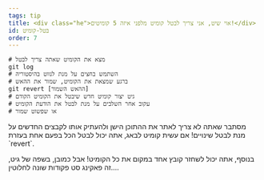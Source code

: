 ```yaml
---
tags: tip
title: <div class="he">אוי שיט, אני צריך לבטל קומיט מלפני איזה 5 קומיטים!</div>
id: בטל-קומיט
order: 7
---
```


```git
# מצא את הקומיט שאתה צריך לבטל
git log
# השתמש בחצים על מנת לנווט בהיסטוריה
# ברגע שמצאת את הקומיט, שמור את ההאש
git revert [ההאש השמור]
# גיט יצור קומיט חדש שיבטל את הקומיט הקודם
# עקוב אחר השלבים על מנת לבטל את הודעת הקומיט 
# או שפשוט שמור
```
<div class="he">
מסתבר שאתה לא צריך לאתר את ההתוכן הישן ולהעתיק אותו לקבצים החדשים על מנת לבטל שינויים! אם עשית קומיט לבאג, אתה יכול לבטל הכל בפעם אחת בעזרת `revert`.

בנוסף, אתה יכול לשחזר קובץ אחד במקום את כל הקומיט! אבל כמובן, בשפה של גיט, זה פאקינג סט פקודות שונה לחלוטין....
</div>